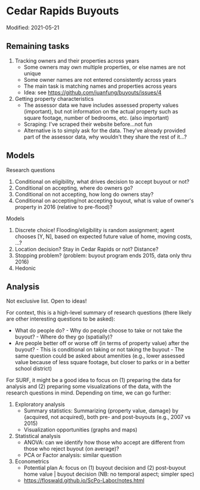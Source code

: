 # Cedar Rapids Buyouts #

Modified: 2021-05-21

## Remaining tasks ##

1. Tracking owners and their properties across years
    - Some owners may own multiple properties, or else names are not unique
    - Some owner names are not entered consistently across years
    - The main task is matching names and properties across years 
    - Idea: see https://github.com/juanfung/buyouts/issues/4
2. Getting property characteristics
      - The assessor data we have includes assessed property values (important),
        but not information on the actual property such as square footage,
        number of bedrooms, etc. (also important)
      - Scraping: I've scraped their website before...not fun
      - Alternative is to simply ask for the data. They've already provided part
        of the assessor data, why wouldn't they share the rest of it...?
        
## Models ##

Research questions

1. Conditional on eligibility, what drives decision to accept buyout or not?
2. Conditional on accepting, where do owners go?
3. Conditional on not accepting, how long do owners stay?
4. Conditional on accepting/not accepting buyout, what is value of owner's
   property in 2016 (relative to pre-flood)?

Models

1. Discrete choice! Flooding/eligibility is random assignment; agent chooses [Y,
   N], based on expected future value of home, moving costs, ...?
2. Location decision? Stay in Cedar Rapids or not? Distance?
3. Stopping problem? (problem: buyout program ends 2015, data only thru 2016)
4. Hedonic
        
## Analysis ##

Not exclusive list. Open to ideas!

For context, this is a high-level summary of research questions (there likely
are other interesting questions to be asked):

- What do people do?
      - Why do people choose to take or not take the buyout?
      - Where do they go (spatially)?
- Are people better off or worse off (in terms of property value) after the
  buyout?
      - This is conditional on taking or not taking the buyout
      - The same question could be asked about amenities (e.g., lower assessed
        value because of less square footage, but closer to parks or in a better
        school district)

For SURF, it might be a good idea to focus on (1) preparing the data for
analysis and (2) preparing some visualizations of the data, with the research
questions in mind. Depending on time, we can go further:

1. Exploratory analysis
      - Summary statistics: Summarizing {property value, damage} by {acquired,
        not acquired}, both pre- and post-buyouts (e.g., 2007 vs 2015)
      - Visualization opportunities (graphs and maps)
2. Statistical analysis
      - ANOVA: can we identify how those who accept are different from those who
        reject buyout (on average)?
      - PCA or Factor analysis: similar question
3. Econometrics
     - Potential plan A: focus on (1) buyout decision and (2) post-buyout home
        value | buyout decision (NB: no temporal aspect; simpler spec)
      - https://floswald.github.io/ScPo-Labor/notes.html

